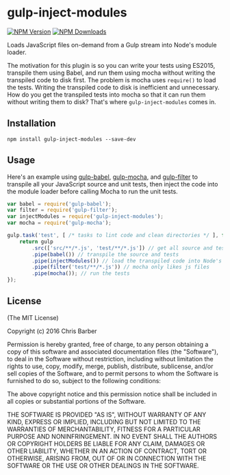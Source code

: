 # gulp-inject-modules

[![NPM Version][npm-image]][npm-url]
[![NPM Downloads][downloads-image]][downloads-url]

Loads JavaScript files on-demand from a Gulp stream into Node's module loader.

The motivation for this plugin is so you can write your tests using ES2015,
transpile them using Babel, and run them using mocha without writing the
transpiled code to disk first. The problem is mocha uses `require()` to load the
tests. Writing the transpiled code to disk is inefficient and unnecessary. How
do you get the transpiled tests into mocha so that it can run them without
writing them to disk? That's where `gulp-inject-modules` comes in.

## Installation

	npm install gulp-inject-modules --save-dev

## Usage

Here's an example using [gulp-babel][gulp-babel-url], [gulp-mocha][gulp-mocha-url],
and [gulp-filter][gulp-filter-url] to transpile all your JavaScript source and
unit tests, then inject the code into the module loader before calling Mocha to
run the unit tests.

```javascript
var babel = require('gulp-babel');
var filter = require('gulp-filter');
var injectModules = require('gulp-inject-modules');
var mocha = require('gulp-mocha');

gulp.task('test', [ /* tasks to lint code and clean directories */ ], function () {
	return gulp
		.src(['src/**/*.js', 'test/**/*.js']) // get all source and test files
		.pipe(babel()) // transpile the source and tests
		.pipe(injectModules()) // load the transpiled code into Node's module system
		.pipe(filter('test/**/*.js')) // mocha only likes js files
		.pipe(mocha()); // run the tests
});
```

## License

(The MIT License)

Copyright (c) 2016 Chris Barber

Permission is hereby granted, free of charge, to any person obtaining a copy
of this software and associated documentation files (the "Software"), to deal
in the Software without restriction, including without limitation the rights
to use, copy, modify, merge, publish, distribute, sublicense, and/or sell
copies of the Software, and to permit persons to whom the Software is
furnished to do so, subject to the following conditions:

The above copyright notice and this permission notice shall be included in
all copies or substantial portions of the Software.

THE SOFTWARE IS PROVIDED "AS IS", WITHOUT WARRANTY OF ANY KIND, EXPRESS OR
IMPLIED, INCLUDING BUT NOT LIMITED TO THE WARRANTIES OF MERCHANTABILITY,
FITNESS FOR A PARTICULAR PURPOSE AND NONINFRINGEMENT. IN NO EVENT SHALL THE
AUTHORS OR COPYRIGHT HOLDERS BE LIABLE FOR ANY CLAIM, DAMAGES OR OTHER
LIABILITY, WHETHER IN AN ACTION OF CONTRACT, TORT OR OTHERWISE, ARISING FROM,
OUT OF OR IN CONNECTION WITH THE SOFTWARE OR THE USE OR OTHER DEALINGS IN
THE SOFTWARE.

[npm-image]: https://img.shields.io/npm/v/gulp-inject-modules.svg
[npm-url]: https://npmjs.org/package/gulp-inject-modules
[downloads-image]: https://img.shields.io/npm/dm/gulp-inject-modules.svg
[downloads-url]: https://npmjs.org/package/gulp-inject-modules
[gulp-babel-url]: https://www.npmjs.com/package/gulp-babel
[gulp-mocha-url]: https://www.npmjs.com/package/gulp-mocha
[gulp-filter-url]: https://www.npmjs.com/package/gulp-filter
